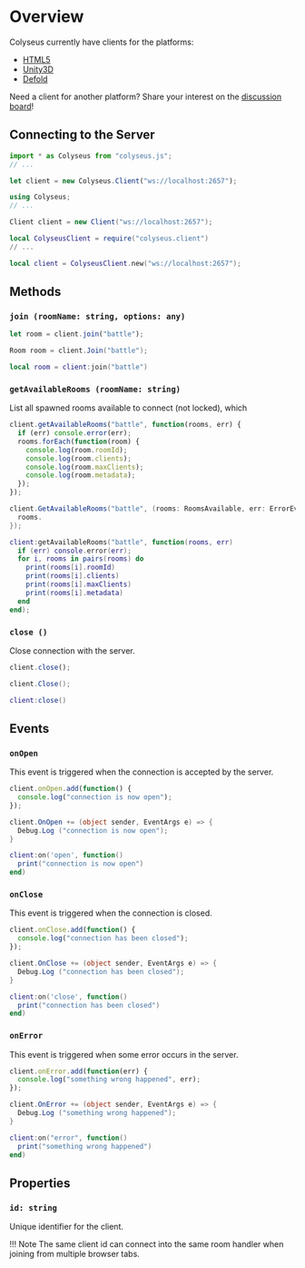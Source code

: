 # Overview

Colyseus currently have clients for the platforms:

- [HTML5](https://github.com/gamestdio/colyseus.js/)
- [Unity3D](https://github.com/gamestdio/colyseus-unity3d)
- [Defold](https://github.com/gamestdio/colyseus-defold)

Need a client for another platform? Share your interest on the [discussion board](https://discuss.colyseus.io/)!

## Connecting to the Server

```typescript fct_label="TypeScript"
import * as Colyseus from "colyseus.js";
// ...

let client = new Colyseus.Client("ws://localhost:2657");
```

```csharp fct_label="C#"
using Colyseus;
// ...

Client client = new Client("ws://localhost:2657");
```

```lua fct_label="lua"
local ColyseusClient = require("colyseus.client")
// ...

local client = ColyseusClient.new("ws://localhost:2657");
```

## Methods

### `join (roomName: string, options: any)`

```typescript fct_label="TypeScript"
let room = client.join("battle");
```

```csharp fct_label="C#"
Room room = client.Join("battle");
```

```lua fct_label="lua"
local room = client:join("battle")
```

### `getAvailableRooms (roomName: string)`

List all spawned rooms available to connect (not locked), which

```typescript fct_label="TypeScript"
client.getAvailableRooms("battle", function(rooms, err) {
  if (err) console.error(err);
  rooms.forEach(function(room) {
    console.log(room.roomId);
    console.log(room.clients);
    console.log(room.maxClients);
    console.log(room.metadata);
  });
});
```

```csharp fct_label="C#"
client.GetAvailableRooms("battle", (rooms: RoomsAvailable, err: ErrorEventArgs) => {
  rooms.
});
```

```lua fct_label="lua"
client:getAvailableRooms("battle", function(rooms, err)
  if (err) console.error(err);
  for i, rooms in pairs(rooms) do
    print(rooms[i].roomId)
    print(rooms[i].clients)
    print(rooms[i].maxClients)
    print(rooms[i].metadata)
  end
end);
```

### `close ()`

Close connection with the server.

```typescript fct_label="TypeScript"
client.close();
```

```csharp fct_label="C#"
client.Close();
```

```lua fct_label="lua"
client:close()
```

## Events

### `onOpen`

This event is triggered when the connection is accepted by the server.

```typescript fct_label="TypeScript"
client.onOpen.add(function() {
  console.log("connection is now open");
});
```

```csharp fct_label="C#"
client.OnOpen += (object sender, EventArgs e) => {
  Debug.Log ("connection is now open");
}
```

```lua fct_label="lua"
client:on('open', function()
  print("connection is now open")
end)
```

### `onClose`

This event is triggered when the connection is closed.

```typescript fct_label="TypeScript"
client.onClose.add(function() {
  console.log("connection has been closed");
});
```

```csharp fct_label="C#"
client.OnClose += (object sender, EventArgs e) => {
  Debug.Log ("connection has been closed");
}
```

```lua fct_label="lua"
client:on('close', function()
  print("connection has been closed")
end)
```

### `onError`

This event is triggered when some error occurs in the server.

```typescript fct_label="TypeScript"
client.onError.add(function(err) {
  console.log("something wrong happened", err);
});
```

```csharp fct_label="C#"
client.OnError += (object sender, EventArgs e) => {
  Debug.Log ("something wrong happened");
}
```

```lua fct_label="lua"
client:on("error", function()
  print("something wrong happened")
end)
```

<!-- TODO: document raw `onMessage` -->
<!-- ### `onMessage` -->

## Properties

### `id: string`

Unique identifier for the client.

!!! Note
    The same client id can connect into the same room handler when joining from multiple browser tabs.
